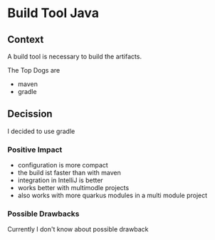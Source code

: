 # Build Tool Java 

## Context
A build tool is necessary to build the artifacts.

The Top Dogs are

* maven
* gradle

## Decission
I decided to use gradle

### Positive Impact
* configuration is more compact
* the build ist faster than with maven
* integration in IntelliJ is better
* works better with multimodle projects
* also works with more quarkus modules in a multi module project

### Possible Drawbacks
Currently I don't know about possible drawback

